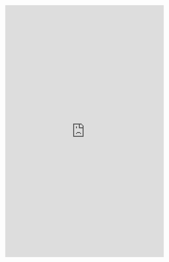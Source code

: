 <iframe src="http://localhost:5173/cv_en" width="100%" height="800px" style="border:none;"></iframe>